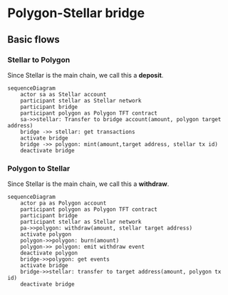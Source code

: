 # Polygon-Stellar bridge

## Basic flows

### Stellar to Polygon

Since Stellar is the main chain, we call this a **deposit**.

```mermaid
sequenceDiagram
    actor sa as Stellar account
    participant stellar as Stellar network
    participant bridge
    participant polygon as Polygon TFT contract
    sa->>stellar: Transfer to bridge account(amount, polygon target address) 
    bridge ->> stellar: get transactions
    activate bridge
    bridge ->> polygon: mint(amount,target address, stellar tx id)
    deactivate bridge
```

### Polygon to Stellar

Since Stellar is the main chain, we call this a **withdraw**.

```mermaid
sequenceDiagram
    actor pa as Polygon account
    participant polygon as Polygon TFT contract
    participant bridge
    participant stellar as Stellar network
    pa->>polygon: withdraw(amount, stellar target address)
    activate polygon
    polygon->>polygon: burn(amount)
    polygon->> polygon: emit withdraw event
    deactivate polygon
    bridge->>polygon: get events
    activate bridge
    bridge->>stellar: transfer to target address(amount, polygon tx id)
    deactivate bridge

```
